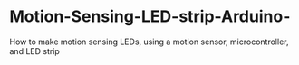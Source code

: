 # Motion-Sensing-LED-strip-Arduino-
How to make motion sensing LEDs, using a motion sensor, microcontroller, and LED strip
